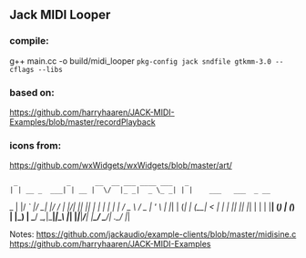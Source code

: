 
## Jack MIDI Looper


### compile:
g++ main.cc -o build/midi_looper `pkg-config jack sndfile gtkmm-3.0 --cflags --libs`


### based on:
https://github.com/harryhaaren/JACK-MIDI-Examples/blob/master/recordPlayback


### icons from:
https://github.com/wxWidgets/wxWidgets/blob/master/art/



     _            _      __  __ ___ ____ ___   _
    | | __ _  ___| | __ |  \/  |_ _|  _ \_ _| | |    ___   ___  _ __  
 _  | |/ _` |/ __| |/ / | |\/| || || | | | |  | |   / _ \ / _ \| '_ \ 
| |_| | (_| | (__|   <  | |  | || || |_| | |  | |__| (_) | (_) | |_) |
 \___/ \__,_|\___|_|\_\ |_|  |_|___|____/___| |_____\___/ \___/| .__/ 
                                                               |_|


Notes:
https://github.com/jackaudio/example-clients/blob/master/midisine.c
https://github.com/harryhaaren/JACK-MIDI-Examples